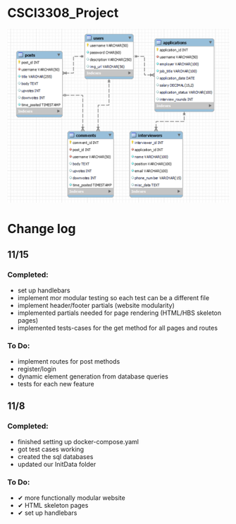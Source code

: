 # CSCI3308_Project

![ER Diagram]({67C50305-9542-4BD8-B0FE-C650F4849E44}.png)

# Change log

## 11/15

### Completed:  
* set up handlebars  
* implement mor modular testing so each test can be a different file  
* implement header/footer partials (website modularity)  
* implemented partials needed for page rendering (HTML/HBS skeleton pages)  
* implemented tests-cases for the get method for all pages and routes  

### To Do:  
* implement routes for post methods  
* register/login  
* dynamic element generation from database queries  
* tests for each new feature  

## 11/8

### Completed:  
* finished setting up docker-compose.yaml  
* got test cases working  
* created the sql databases  
* updated our InitData folder  

### To Do:  
* ✔ more functionally modular website  
* ✔ HTML skeleton pages  
* ✔ set up handlebars  